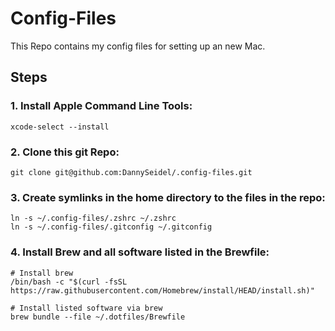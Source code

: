 # Config-Files

This Repo contains my config files for setting up an new Mac.

## Steps

### 1. Install Apple Command Line Tools:
```shell
xcode-select --install
```

### 2. Clone this git Repo:
```shell
git clone git@github.com:DannySeidel/.config-files.git
```

### 3. Create symlinks in the home directory to the files in the repo:
```shell
ln -s ~/.config-files/.zshrc ~/.zshrc
ln -s ~/.config-files/.gitconfig ~/.gitconfig
```

### 4. Install Brew and all software listed in the Brewfile:
```shell
# Install brew
/bin/bash -c "$(curl -fsSL https://raw.githubusercontent.com/Homebrew/install/HEAD/install.sh)"

# Install listed software via brew
brew bundle --file ~/.dotfiles/Brewfile
```
